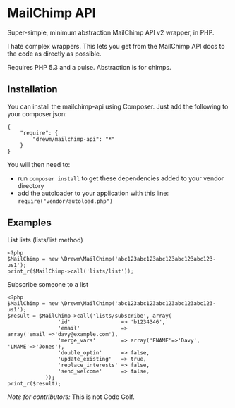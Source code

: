 MailChimp API
=============

Super-simple, minimum abstraction MailChimp API v2 wrapper, in PHP.

I hate complex wrappers. This lets you get from the MailChimp API docs to the code as directly as possible.

Requires PHP 5.3 and a pulse. Abstraction is for chimps.

Installation
------------

You can install the mailchimp-api using Composer. Just add the following to your composer.json:

    {
        "require": {
            "drewm/mailchimp-api": "*"
        }
    }

You will then need to:
* run ``composer install`` to get these dependencies added to your vendor directory
* add the autoloader to your application with this line: ``require("vendor/autoload.php")``

Examples
--------

List lists (lists/list method)

	<?php
	$MailChimp = new \Drewm\MailChimp('abc123abc123abc123abc123abc123-us1');
	print_r($MailChimp->call('lists/list'));

Subscribe someone to a list

	<?php
	$MailChimp = new \Drewm\MailChimp('abc123abc123abc123abc123abc123-us1');
	$result = $MailChimp->call('lists/subscribe', array(
					'id'                => 'b1234346',
					'email'             => array('email'=>'davy@example.com'),
					'merge_vars'        => array('FNAME'=>'Davy', 'LNAME'=>'Jones'),
					'double_optin'      => false,
					'update_existing'   => true,
					'replace_interests' => false,
					'send_welcome'      => false,
				));
	print_r($result);


*Note for contributors:* This is not Code Golf.
